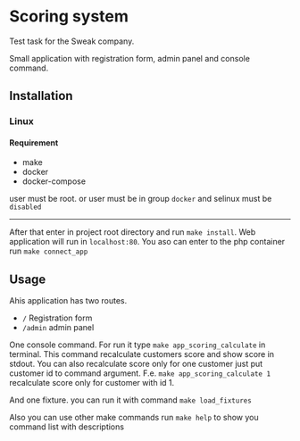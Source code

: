 # Scoring system

Test task for the Sweak company.

Small application with registration form, admin panel and console command.

## Installation

### Linux

#### Requirement

* make
* docker
* docker-compose

user must be root. or user must be in group `docker` and selinux must be `disabled`

<hr>

After that enter in project root directory and run `make install`. Web application will run in `localhost:80`. You aso
can enter to the php container run `make connect_app`

## Usage

Ahis application has two routes.

* `/` Registration form
* `/admin` admin panel

One console command. For run it type `make app_scoring_calculate` in terminal. This command recalculate customers score
and show score in stdout. You can also recalculate score only for one customer just put customer id to command argument.
F.e. `make app_scoring_calculate 1` recalculate score only for customer with id 1.

And one fixture. you can run it with command `make load_fixtures`

Also you can use other make commands run `make help` to show you command list with descriptions
